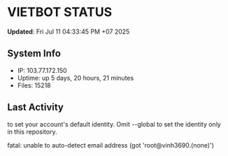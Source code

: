 # VIETBOT STATUS
**Updated**: Fri Jul 11 04:33:45 PM +07 2025

## System Info
- IP: 103.77.172.150
- Uptime: up 5 days, 20 hours, 21 minutes
- Files: 15218

## Last Activity

to set your account's default identity.
Omit --global to set the identity only in this repository.

fatal: unable to auto-detect email address (got 'root@vinh3690.(none)')
